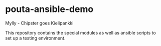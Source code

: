 pouta-ansible-demo
==================

Mylly - Chipster goes Kielipankki

This repository contains the special modules as well as ansible scripts to set
up a testing environment.

